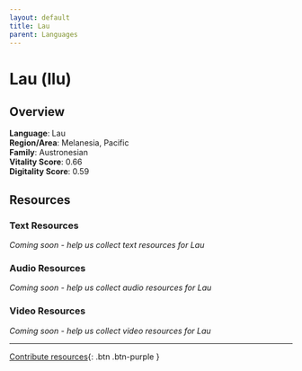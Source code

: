 ```yaml
---
layout: default
title: Lau
parent: Languages
---
```


# Lau (llu)

## Overview

**Language**: Lau  
**Region/Area**: Melanesia, Pacific  
**Family**: Austronesian  
**Vitality Score**: 0.66  
**Digitality Score**: 0.59  

## Resources

### Text Resources
*Coming soon - help us collect text resources for Lau*

### Audio Resources
*Coming soon - help us collect audio resources for Lau*

### Video Resources
*Coming soon - help us collect video resources for Lau*

---

[Contribute resources](https://fairtrain.github.io/){: .btn .btn-purple }
